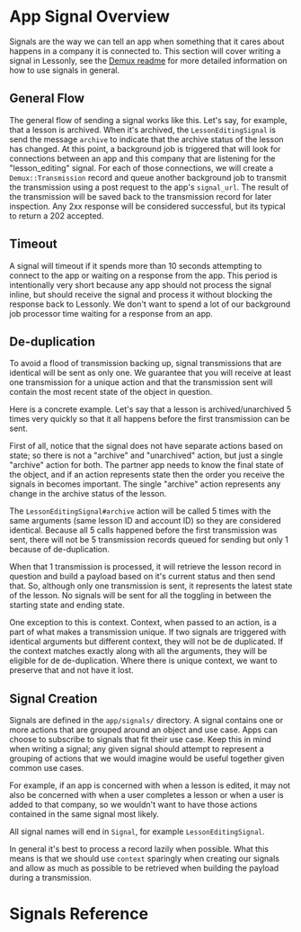 # App Signal Overview

Signals are the way we can tell an app when something that it cares about happens in a company it is connected to. This section will cover writing a signal in Lessonly, see the [Demux readme](https://github.com/lessonly/demux/blob/master/README.md#signals) for more detailed information on how to use signals in general.

## General Flow

The general flow of sending a signal works like this. Let's say, for example, that a lesson is archived. When it's archived, the `LessonEditingSignal` is send the message `archive` to indicate that the archive status of the lesson has changed. At this point, a background job is triggered that will look for connections between an app and this company that are listening for the "lesson_editing" signal. For each of those connections, we will create a `Demux::Transmission` record and queue another background job to transmit the transmission using a post request to the app's `signal_url`. The result of the transmission will be saved back to the transmission record for later inspection. Any 2xx response will be considered successful, but its typical to return a 202 accepted.

## Timeout

A signal will timeout if it spends more than 10 seconds attempting to connect to the app or waiting on a response from the app. This period is intentionally very short because any app should not process the signal inline, but should receive the signal and process it without blocking the response back to Lessonly. We don't want to spend a lot of our background job processor time waiting for a response from an app.

## De-duplication

To avoid a flood of transmission backing up, signal transmissions that are identical will be sent as only one. We guarantee that you will receive at least one transmission for a unique action and that the transmission sent will contain the most recent state of the object in question.

Here is a concrete example. Let's say that a lesson is archived/unarchived 5 times very quickly so that it all happens before the first transmission can be sent.

First of all, notice that the signal does not have separate actions based on state; so there is not a "archive" and "unarchived" action, but just a single "archive" action for both. The partner app needs to know the final state of the object, and if an action represents state then the order you receive the signals in becomes important. The single "archive" action represents any change in the archive status of the lesson.

The `LessonEditingSignal#archive` action will be called 5 times with the same arguments (same lesson ID and account ID) so they are considered identical. Because all 5 calls happened before the first transmission was sent, there will not be 5 transmission records queued for sending but only 1 because of de-duplication.

When that 1 transmission is processed, it will retrieve the lesson record in question and build a payload based on it's current status and then send that. So, although only one transmission is sent, it represents the latest state of the lesson. No signals will be sent for all the toggling in between the starting state and ending state.

One exception to this is context. Context, when passed to an action, is a part of what makes a transmission unique. If two signals are triggered with identical arguments but different context, they will not be de duplicated. If the context matches exactly along with all the arguments, they will be eligible for de de-duplication. Where there is unique context, we want to preserve that and not have it lost.

## Signal Creation

Signals are defined in the `app/signals/` directory. A signal contains one or more actions that are grouped around an object and use case. Apps can choose to subscribe to signals that fit their use case. Keep this in mind when writing a signal; any given signal should attempt to represent a grouping of actions that we would imagine would be useful together given common use cases.

For example, if an app is concerned with when a lesson is edited, it may not also be concerned with when a user completes a lesson or when a user is added to that company, so we wouldn't want to have those actions contained in the same signal most likely.

All signal names will end in `Signal`, for example `LessonEditingSignal`.

In general it's best to process a record lazily when possible. What this means is that we should use `context` sparingly when creating our signals and allow as much as possible to be retrieved when building the payload during a transmission.

# Signals Reference
